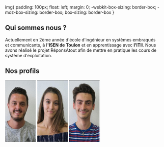 <head>
  <meta charset="utf-8" />
  <title>Nous connaître</title>
  
  img{
    padding: 100px;
    float: left;
    margin: 0;
    -webkit-box-sizing: border-box;
    -moz-box-sizing: border-box;
    box-sizing: border-box
  }
</head>


## Qui sommes nous ?
Actuellement en 2ème année d'école d'ingénieur en systèmes embraqués et communicants, à **l'ISEN de Toulon** et en apprentissage avec **l'ITII**. Nous avons réalisé le projet RéponsAtout afin de mettre en pratique les cours de système d'exploitation. 


## Nos profils


<div>
  <img src="../Images/Alexis.PNG" width="100" height="200"/>
  <img src="../Images/Eva.PNG" width="100" height="200"/>
  <img src="../Images/Matteo.PNG" width="100" height="200"/>
</div>
